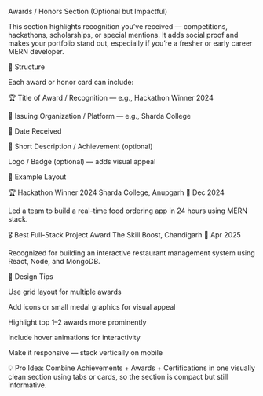 Awards / Honors Section (Optional but Impactful)

This section highlights recognition you’ve received — competitions, hackathons, scholarships, or special mentions. It adds social proof and makes your portfolio stand out, especially if you’re a fresher or early career MERN developer.

🔹 Structure

Each award or honor card can include:

🏆 Title of Award / Recognition — e.g., Hackathon Winner 2024

🏫 Issuing Organization / Platform — e.g., Sharda College

📅 Date Received

📜 Short Description / Achievement (optional)

Logo / Badge (optional) — adds visual appeal

🔹 Example Layout

🏆 Hackathon Winner 2024
Sharda College, Anupgarh
📅 Dec 2024

Led a team to build a real-time food ordering app in 24 hours using MERN stack.

🎖️ Best Full-Stack Project Award
The Skill Boost, Chandigarh
📅 Apr 2025

Recognized for building an interactive restaurant management system using React, Node, and MongoDB.

🔹 Design Tips

Use grid layout for multiple awards

Add icons or small medal graphics for visual appeal

Highlight top 1–2 awards more prominently

Include hover animations for interactivity

Make it responsive — stack vertically on mobile

💡 Pro Idea:
Combine Achievements + Awards + Certifications in one visually clean section using tabs or cards, so the section is compact but still informative.